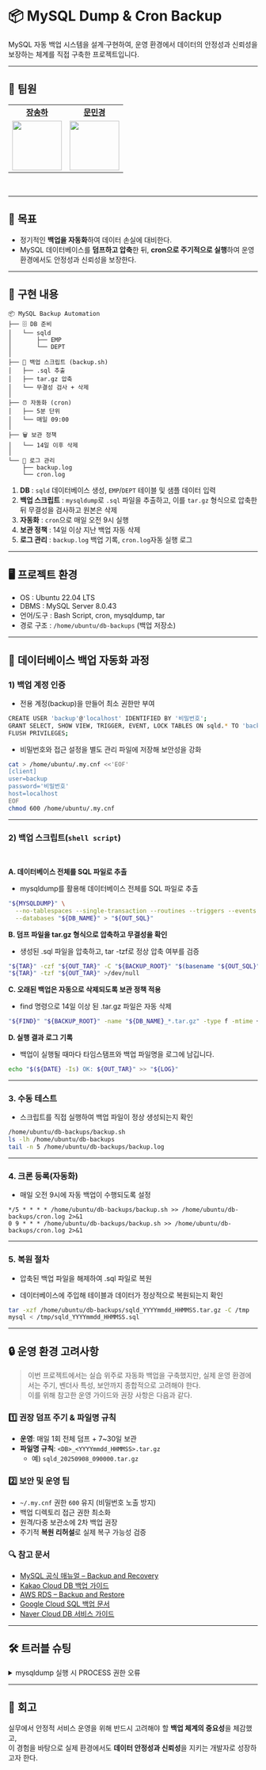 # 📦 MySQL Dump & Cron Backup

MySQL 자동 백업 시스템을 설계·구현하여, 운영 환경에서 데이터의 안정성과 신뢰성을 보장하는 체계를 직접 구축한 프로젝트입니다.

---

## 👥 팀원
<table>
  <tr>
    <!-- 이름 (링크) -->
    <td align="center">
      <a href="https://github.com/songhajang"><strong>장송하</strong></a>
    </td>
    <td align="center">
      <a href="https://github.com/Minkyoungg0"><strong>문민경</strong></a>
    </td>
  </tr>
  <tr>
    <!-- 프로필 사진 -->
    <td align="center">
      <img src="https://github.com/songhajang.png" width="100"/>
    </td>
    <td align="center">
      <img src="https://github.com/Minkyoungg0.png" width="100"/>
    </td>
  </tr>
</table>

<br/>

---

## 🎯 목표 

- 정기적인 **백업을 자동화**하여 데이터 손실에 대비한다.
- MySQL 데이터베이스를 **덤프하고 압축**한 뒤, **cron으로 주기적으로 실행**하여 운영 환경에서도 안정성과 신뢰성을 보장한다.


---

## 🔧 구현 내용  
```
📦 MySQL Backup Automation
├── 🗄️ DB 준비
│   └── sqld
│       ├── EMP
│       └── DEPT
│
├── 📜 백업 스크립트 (backup.sh)
│   ├── .sql 추출
│   ├── tar.gz 압축
│   └── 무결성 검사 + 삭제
│
├── ⏰ 자동화 (cron)
│   ├── 5분 단위
│   └── 매일 09:00
│
├── 🗑️ 보관 정책
│   └── 14일 이후 삭제
│
└── 📝 로그 관리
    ├── backup.log
    └── cron.log
```

1) **DB** : `sqld` 데이터베이스 생성, `EMP`/`DEPT` 테이블 및 샘플 데이터 입력 
2) **백업 스크립트** : `mysqldump`로 `.sql` 파일을 추출하고, 이를 `tar.gz` 형식으로 압축한 뒤 무결성을 검사하고 원본은 삭제
3) **자동화** : `cron`으로 매일 오전 9시 실행  
4) **보관 정책** : 14일 이상 지난 백업 자동 삭제  
5) **로그 관리** : `backup.log` 백업 기록, `cron.log`자동 실행 로그

---

## 🖥️ 프로젝트 환경  
- OS : Ubuntu 22.04 LTS  
- DBMS : MySQL Server 8.0.43
- 언어/도구 : Bash Script, cron, mysqldump, tar  
- 경로 구조 : `/home/ubuntu/db-backups` (백업 저장소)

---

## 🔄 데이터베이스 백업 자동화 과정

### 1) 백업 계정 인증
- 전용 계정(backup)을 만들어 최소 권한만 부여
```bash
CREATE USER 'backup'@'localhost' IDENTIFIED BY '비밀번호';
GRANT SELECT, SHOW VIEW, TRIGGER, EVENT, LOCK TABLES ON sqld.* TO 'backup'@'localhost';
FLUSH PRIVILEGES;
```

- 비밀번호와 접근 설정을 별도 관리 파일에 저장해 보안성을 강화
```bash
cat > /home/ubuntu/.my.cnf <<'EOF'
[client]
user=backup
password='비밀번호'
host=localhost
EOF
chmod 600 /home/ubuntu/.my.cnf
```

---

### 2) 백업 스크립트(`shell script`)

<br>

**A. 데이터베이스 전체를 SQL 파일로 추출**
- mysqldump를 활용해 데이터베이스 전체를 SQL 파일로 추출
```bash
"${MYSQLDUMP}" \
  --no-tablespaces --single-transaction --routines --triggers --events \
  --databases "${DB_NAME}" > "${OUT_SQL}"
```

**B. 덤프 파일을 tar.gz 형식으로 압축하고 무결성을 확인**
- 생성된 .sql 파일을 압축하고, tar -tzf로 정상 압축 여부를 검증
```bash
"${TAR}" -czf "${OUT_TAR}" -C "${BACKUP_ROOT}" "$(basename "${OUT_SQL}")"
"${TAR}" -tzf "${OUT_TAR}" >/dev/null
```

**C. 오래된 백업은 자동으로 삭제되도록 보관 정책 적용**
- find 명령으로 14일 이상 된 .tar.gz 파일은 자동 삭제
```bash
"${FIND}" "${BACKUP_ROOT}" -name "${DB_NAME}_*.tar.gz" -type f -mtime +14 -delete
```
**D. 실행 결과 로그 기록**
- 백업이 실행될 때마다 타임스탬프와 백업 파일명을 로그에 남깁니다.
```bash
echo "$(${DATE} -Is) OK: ${OUT_TAR}" >> "${LOG}"
```

---

### 3. 수동 테스트
- 스크립트를 직접 실행하여 백업 파일이 정상 생성되는지 확인
```bash
/home/ubuntu/db-backups/backup.sh
ls -lh /home/ubuntu/db-backups
tail -n 5 /home/ubuntu/db-backups/backup.log
```
---

### 4. 크론 등록(자동화)
- 매일 오전 9시에 자동 백업이 수행되도록 설정
```cron
*/5 * * * * /home/ubuntu/db-backups/backup.sh >> /home/ubuntu/db-backups/cron.log 2>&1
0 9 * * * /home/ubuntu/db-backups/backup.sh >> /home/ubuntu/db-backups/cron.log 2>&1
```
---

### 5. 복원 절차
- 압축된 백업 파일을 해제하여 .sql 파일로 복원

- 데이터베이스에 주입해 테이블과 데이터가 정상적으로 복원되는지 확인
```bash
tar -xzf /home/ubuntu/db-backups/sqld_YYYYmmdd_HHMMSS.tar.gz -C /tmp
mysql < /tmp/sqld_YYYYmmdd_HHMMSS.sql
```

---
## 🔒 운영 환경 고려사항
> 이번 프로젝트에서는 실습 위주로 자동화 백업을 구축했지만,
> 실제 운영 환경에서는 주기, 벤더사 특성, 보안까지 종합적으로 고려해야 한다.  
> 이를 위해 참고한 운영 가이드와 권장 사항은 다음과 같다.

### 1️⃣ 권장 덤프 주기 & 파일명 규칙  
- **운영**: 매일 1회 전체 덤프 + 7~30일 보관  
- **파일명 규칙**: `<DB>_<YYYYmmdd_HHMMSS>.tar.gz`  
  - 예) `sqld_20250908_090000.tar.gz`


### 2️⃣ 보안 및 운영 팁
- `~/.my.cnf` 권한 `600` 유지 (비밀번호 노출 방지)  
- 백업 디렉토리 접근 권한 최소화  
- 원격/다중 보관소에 2차 백업 권장  
- 주기적 **복원 리허설**로 실제 복구 가능성 검증

### 🔍 참고 문서
- [MySQL 공식 매뉴얼 – Backup and Recovery](https://dev.mysql.com/doc/refman/8.0/en/backup-and-recovery.html)  
- [Kakao Cloud DB 백업 가이드](https://cloud.kakao.com/docs)  
- [AWS RDS – Backup and Restore](https://docs.aws.amazon.com/AmazonRDS/latest/UserGuide/CHAP_CommonTasks.BackupRestore.html)  
- [Google Cloud SQL 백업 문서](https://cloud.google.com/sql/docs/mysql/backup-recovery)  
- [Naver Cloud DB 서비스 가이드](https://guide.ncloud-docs.com/docs/database-mysql-overview)  


---

## 🛠️ 트러블 슈팅


<details>
<summary> mysqldump 실행 시 PROCESS 권한 오류</summary>

- 증상 : `mysqldump` 실행 시 다음과 같은 에러 발생  
  ```bash
  ubuntu@myserver00:~$ ./db-backups/backup.sh
  mysqldump: Error: 'Access denied; you need (at least one of) the PROCESS privilege(s) for this operation' when trying to dump tablespaces
<br>
- 원인 : mysqldump 기본 동작에 tablespaces 관련 메타데이터도 포함되는데, 이를 조회하려면 PROCESS 권한이 필요함.
<br>
- 해결 : 운영 환경에서는 PROCESS 권한을 주는 게 부담될 수 있으므로, `--no-tablespaces` 옵션을 추가해 덤프 시 tablespaces 정보를 제외
</details>

---

## 📝 회고

실무에서 안정적 서비스 운영을 위해 반드시 고려해야 할 **백업 체계의 중요성**을 체감했고,<br>
이 경험을 바탕으로 실제 환경에서도 **데이터 안정성과 신뢰성**을 지키는 개발자로 성장하고자 한다.

